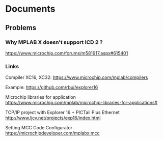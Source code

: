 # Documents

## Problems

### Why MPLAB X doesn't support ICD 2 ?

<https://www.microchip.com/forums/m581917.aspx#615401>

### Links

Compiler XC16, XC32:
<https://www.microchip.com/mplab/compilers>

Example:
<https://github.com/rbuj/explorer16>

Microchip libraries for application
<https://www.microchip.com/mplab/microchip-libraries-for-applications#>

TCP/IP project with Explorer 16 + PICTail Plus Ethernet
<http://www.ljcv.net/projects/exp16/index.html>

Setting MCC Code Configurator
<https://microchipdeveloper.com/mplabx:mcc>
